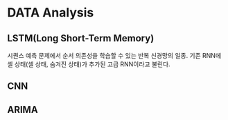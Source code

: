 # DATA Analysis

## LSTM(Long Short-Term Memory)
시퀀스 예측 문제에서 순서 의존성을 학습할 수 있는 반복 신경망의 일종. 기존 RNN에 셀 상태(셀 상태, 숨겨진 상태)가 추가된 고급 RNN이라고 불린다.

## CNN

## ARIMA